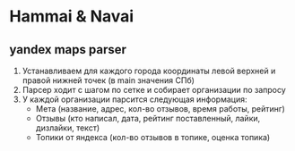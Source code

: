 # Hammai & Navai
## yandex maps parser

1) Устанавливаем для каждого города координаты левой верхней и правой нижней точек (в main значения СПб)
2) Парсер ходит с шагом по сетке и собирает организации по запросу
3) У каждой организации парсится следующая информация:
   *  Мета (название, адрес, кол-во отзывов, время работы, рейтинг)
   *  Отзывы (кто написал, дата, рейтинг поставленный, лайки, дизлайки, текст)
   *  Топики от яндекса (кол-во отзывов в топике, оценка топика)
